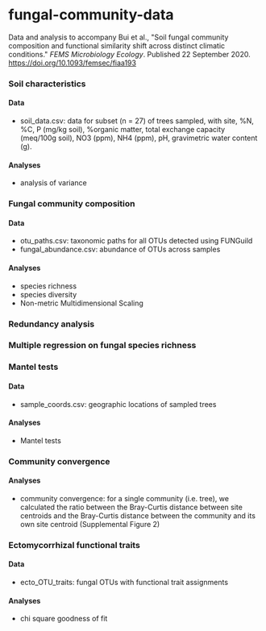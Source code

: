 # fungal-community-data
Data and analysis to accompany Bui et al., "Soil fungal community composition and functional similarity shift across distinct climatic conditions." _FEMS Microbiology Ecology_. Published 22 September 2020. https://doi.org/10.1093/femsec/fiaa193

### Soil characteristics
#### Data
- soil_data.csv: data for subset (n = 27) of trees sampled, with site, %N, %C, P (mg/kg soil), %organic matter, total exchange capacity (meq/100g soil), NO3 (ppm), NH4 (ppm), pH, gravimetric water content (g). 
#### Analyses
- analysis of variance

### Fungal community composition
#### Data
- otu_paths.csv: taxonomic paths for all OTUs detected using FUNGuild
- fungal_abundance.csv: abundance of OTUs across samples
#### Analyses
- species richness
- species diversity
- Non-metric Multidimensional Scaling

### Redundancy analysis

### Multiple regression on fungal species richness

### Mantel tests
#### Data
- sample_coords.csv: geographic locations of sampled trees
#### Analyses
- Mantel tests

### Community convergence
#### Analyses
- community convergence: for a single community (i.e. tree), we calculated the ratio between the Bray-Curtis distance between site centroids and the Bray-Curtis distance between the community and its own site centroid (Supplemental Figure 2)

### Ectomycorrhizal functional traits
#### Data
- ecto_OTU_traits: fungal OTUs with functional trait assignments
#### Analyses
- chi square goodness of fit
